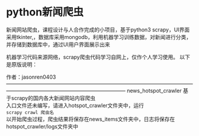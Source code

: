 # python新闻爬虫
新闻网站爬虫，课程设计与人合作完成的小项目，基于python3 scrapy，UI界面采用tkinter,，数据库采用mongodb，利用机器学习训练数据，对新闻进行分类，并存储到数据库中，通过UI用户界面展示出来

机器学习代码来源网络，scrapy爬虫代码学习自网上，仅作个人学习使用。
以下是原版说明：

作者：jasonren0403
———————————————————————————————————————————————————————————
news_hotspot_crawler
基于scrapy的国内各大新闻网站内容爬虫  
入口文件还未编写，请进入hotspot_crawler文件夹中，运行  
```scrapy crawl 爬虫名```  
以开始爬虫过程，爬虫结果将保存在news_items文件夹中，日志将保存在hotspot_crawler/logs文件夹中

